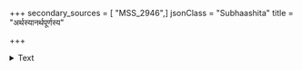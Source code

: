 +++
secondary_sources = [ "MSS_2946",]
jsonClass = "Subhaashita"
title = "अर्थस्यानर्थपूर्णस्य"

+++

<details><summary>Text</summary>

अर्थस्यानर्थपूर्णस्य कोऽवसीदतु संग्रहे।  
तत्संतुष्टैर्न्नचेदिष्टैर् दुष्टैः स्यान्नयनोत्सवः॥
</details>
